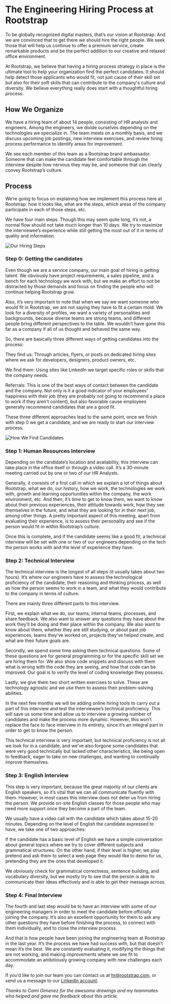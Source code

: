 # The Engineering Hiring Process at Rootstrap

To be globally recognized digital masters, that’s our vision at Rootstrap. And we are convinced that to get there we should hire the right people. We seek those that will help us continue to offer a premium service, create remarkable products and be the perfect addition to our creative and relaxed office environment.

At Rootstrap, we believe that having a hiring process strategy in place is the ultimate tool to help your organization find the perfect candidates. It should help detect those applicants who would fit, not just cause of their skill set but also for their soft skills that can contribute to the company's culture and diversity. We believe everything really does start with a thoughtful hiring process. 

## How We Organize

We have a hiring team of about 14 people, consisting of HR analysts and engineers. Among the engineers, we divide ourselves depending on the technologies we specialize in. The team meets on a monthly basis, and we discuss upcoming job postings, new interview exercises, and review hiring process performance to identify areas for improvement. 

We see each member of this team as a Rootstrap brand ambassador. Someone that can make the candidate feel comfortable through the interview despite how nervous they may be, and someone that can clearly convey Rootstrap’s culture.

## Process

We’re going to focus on explaining how we implement this process here at Rootstrap: how it looks like, what are the steps, which areas of the company participate in each of those steps, etc.

We have four main steps. Though this may seem quite long, it’s not, a normal flow should not take much longer than 10 days. We try to maximize the interviewee’s experience while still getting the most out of it in terms of quality and information.

![Our Hiring Steps](images/hiring-steps.jpg)

### Step 0: Getting the candidates

Even though we are a service company, our main goal of hiring is getting talent. We obviously have project requirements, a sales pipeline, and a bench for each technology we work with, but we make an effort to not be distracted by those demands and focus on finding the people who will continue helping Rootstrap grow.

Also, it’s very important to note that when we say we want someone who would fit in Rootstrap, we are not saying they have to fit a certain mold. We look for a diversity of profiles, we want a variety of personalities and backgrounds, because diverse teams are strong teams, and different people bring different perspectives to the table. We wouldn’t have gone this far as a company if all of us thought and behaved the same way.

So, there are basically three different ways of getting candidates into the process: 

They find us: Through articles, flyers, or posts on dedicated hiring sites where we ask for developers, designers, product owners, etc. 

We find them: Using sites like LinkedIn we target specific roles or skills that the company needs. 

Referrals: This is one of the best ways of contact between the candidate and the company. Not only is it a good indicator of your employees’ happiness with their job (they are probably not going to recommend a place to work if they aren't content), but also favorable cause employees generally recommend candidates that are a good fit. 

These three different approaches lead to the same point, once we finish with step 0 we get a candidate, and we are ready to start our interview process.

![How We Find Candidates](images/finding-candidates.jpg)

### Step 1: Human Resources Interview

Depending on the candidate’s location and availability, this interview can take place in the office itself or through a video call. It’s a 30-minute meeting carried out by one or two of our HR Analysts.

Generally, it consists of a first call in which we explain a lot of things about Rootstrap, what we do, our history, how we work, the technologies we work with, growth and learning opportunities within the company, the work environment, etc. And then, it’s time to get to know them, we want to know about their previous experiences, their attitude towards work, how they see themselves in the future, and what they are looking for in their next job, among other things. A pretty important aspect of this meeting, apart from evaluating their experience, is to assess their personality and see if the person would fit in within Rootstrap’s culture.

Once this is complete, and if the candidate seems like a good fit, a technical interview will be set with one or two of our engineers depending on the tech the person works with and the level of experience they have.

### Step 2: Technical Interview

The technical interview is the longest of all steps (it usually takes about two hours). It’s where our engineers have to assess the technological proficiency of the candidate, their reasoning and thinking process, as well as how the person seems to work in a team,  and what they would contribute to the company in terms of culture.

There are mainly three different parts to this interview.

First, we explain what we do, our teams,  internal teams, processes, and share feedback. We also want to answer any questions they have about the work they’ll be doing and their place within the company. We also want to know about them, whether they are still studying, or about past job experiences, teams they’ve worked on, projects they’ve helped create, and what are their future goals are. 

Secondly, we spend some time asking them technical questions. Some of these questions are for general programming or for the specific skill set we are hiring them for. We also show code snippets and discuss with them what is wrong with the code they are seeing, and how that code can be improved.  Our goal is to verify the level of coding knowledge they possess. 

Lastly, we give them two short written exercises to solve. These are technology agnostic and we use them to assess their problem-solving abilities.

In the next few months we will be adding online hiring tools to carry out a part of this interview and test the interviewee’s technical proficiency. This will save us some time and allow us to interview a growing number of candidates and make the process more dynamic. However, this won’t replace the face to face interview in its entirety, since it’s an integral part in order to get to know the person. 

This technical interview is very important, but technical proficiency is not all we look for in a candidate, and we’ve also forgone some candidates that were very good technically but lacked other characteristics, like being open to feedback, eager to take on new challenges, and wanting to continually improve themselves. 

### Step 3: English Interview

This step is very important, because the great majority of our clients are English speakers, so it’s vital that we can all communicate fluently with them. However, in most cases this interview does not deter us from hiring the person. We provide on-site English classes for those people who may need more support once they become a part of the team.

We usually have a video call with the candidate which takes about 15-20 minutes. Depending on the level of English the candidate expressed to have, we take one of two approaches:

If the candidate has a basic level of English we have a simple conversation about general topics where we try to cover different subjects and grammatical structures.
On the other hand, if their level is higher, we play pretend and ask them to select a web page they would like to demo for us, pretending they are the ones that developed it.

We obviously check for grammatical correctness, sentence building, and vocabulary diversity, but we mostly try to see that the person is able to communicate their ideas effectively and is able to get their message across.

### Step 4: Final Interview

The fourth and last step would be to have an interview with some of our engineering managers in order to meet the candidate before officially joining the company. It’s also an excellent opportunity for them to ask any other questions they have before finishing the process, to connect with them individually, and to close the interview process.


And that is how people have been joining the engineering team at Rootstrap in the last year. It’s the process we have had success with, but that doesn’t mean it’s the best. We are constantly evaluating it, modifying the things that are not working, and making improvements where we see fit to accommodate an ambitiously growing company with new challenges each day.

If you’d like to join our team you can contact us at hr@rootstrap.com, or send us a message to our [LinkedIn account](https://www.linkedin.com/company/rootstrap-it).


*Thanks to Cami Gimenez for the awesome drawings and my teammates who helped and gave me feedback about this article.*
